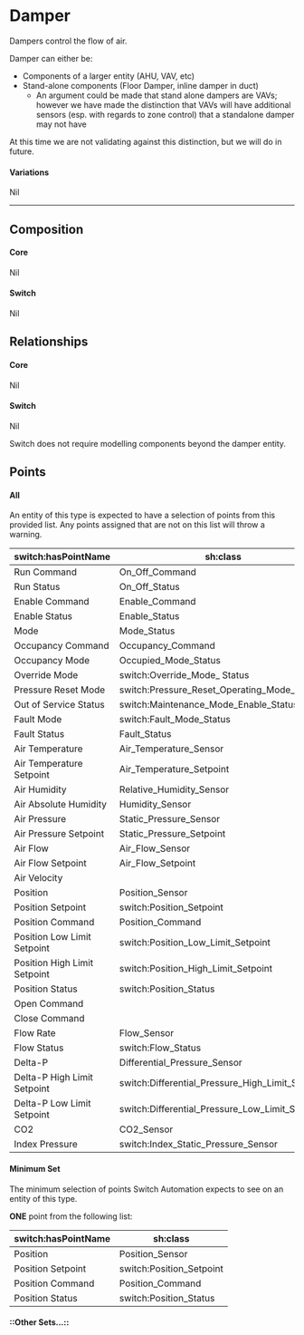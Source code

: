 # Damper

Dampers control the flow of air.

Damper can either be:
* Components of a larger entity (AHU, VAV, etc)
* Stand-alone components (Floor Damper, inline damper in duct)
  * An argument could be made that stand alone dampers are VAVs; however we have made the distinction that VAVs will have additional sensors (esp. with regards to zone control) that a standalone damper may not have

At this time we are not validating against this distinction, but we will do in future.

#### Variations
Nil

---
## Composition

#### Core
Nil

#### Switch
Nil


## Relationships

#### Core
Nil

#### Switch
Nil

Switch does not require modelling components beyond the damper entity.

## Points

#### All
An entity of this type is expected to have a selection of points from this provided list. Any points assigned that are not on this list will throw a warning.


| switch:hasPointName          | sh:class                                         |
|------------------------------|--------------------------------------------------|
| Run Command                  | On_Off_Command                                   |
| Run Status                   | On_Off_Status                                    |
| Enable Command               | Enable_Command                                   |
| Enable Status                | Enable_Status                                    |
| Mode                         | Mode_Status                                      |
| Occupancy Command            | Occupancy_Command                                |
| Occupancy Mode               | Occupied_Mode_Status                             |
| Override Mode                | switch:Override_Mode_ Status                     |
| Pressure Reset Mode          | switch:Pressure_Reset_Operating_Mode_Status      |
| Out of Service Status        | switch:Maintenance_Mode_Enable_Status            |
| Fault Mode                   | switch:Fault_Mode_Status                         |
| Fault Status                 | Fault_Status                                     |
| Air Temperature              | Air_Temperature_Sensor                           |
| Air Temperature Setpoint     | Air_Temperature_Setpoint                         |
| Air Humidity                 | Relative_Humidity_Sensor                         |
| Air Absolute Humidity        | Humidity_Sensor                                  |
| Air Pressure                 | Static_Pressure_Sensor                           |
| Air Pressure Setpoint        | Static_Pressure_Setpoint                         |
| Air Flow                     | Air_Flow_Sensor                                  |
| Air Flow Setpoint            | Air_Flow_Setpoint                                |
| Air Velocity                 |                                                  |
| Position                     | Position_Sensor                                  |
| Position Setpoint            | switch:Position_Setpoint                         |
| Position Command             | Position_Command                                 |
| Position Low Limit Setpoint  | switch:Position_Low_Limit_Setpoint               |
| Position High Limit Setpoint | switch:Position_High_Limit_Setpoint              |
| Position Status              | switch:Position_Status                           |
| Open Command                 |                                                  |
| Close Command                |                                                  |
| Flow Rate                    | Flow_Sensor                                      |
| Flow Status                  | switch:Flow_Status                               |
| Delta-P                      | Differential_Pressure_Sensor                     |
| Delta-P High Limit Setpoint  | switch:Differential_Pressure_High_Limit_Setpoint |
| Delta-P Low Limit Setpoint   | switch:Differential_Pressure_Low_Limit_Setpoint  |
| CO2                          | CO2_Sensor                                       |
| Index Pressure               | switch:Index_Static_Pressure_Sensor              |

#### Minimum Set
The minimum selection of points Switch Automation expects to see on an entity of this type.

**ONE** point from the following list:

| switch:hasPointName          | sh:class                            |
|------------------------------|-------------------------------------|
| Position                     | Position_Sensor                     |
| Position Setpoint            | switch:Position_Setpoint            |
| Position Command             | Position_Command                    |
| Position Status              | switch:Position_Status              |

#### ::Other Sets...::